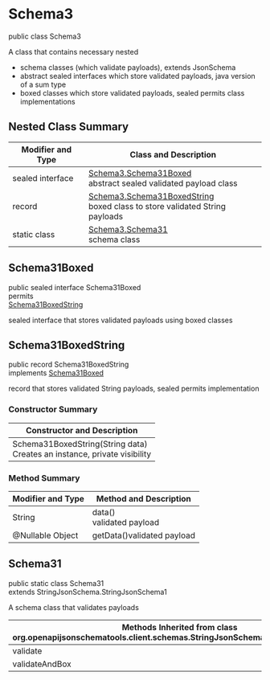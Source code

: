 # Schema3
public class Schema3<br>

A class that contains necessary nested
- schema classes (which validate payloads), extends JsonSchema
- abstract sealed interfaces which store validated payloads, java version of a sum type
- boxed classes which store validated payloads, sealed permits class implementations

## Nested Class Summary
| Modifier and Type | Class and Description |
| ----------------- | ---------------------- |
| sealed interface | [Schema3.Schema31Boxed](#schema31boxed)<br> abstract sealed validated payload class |
| record | [Schema3.Schema31BoxedString](#schema31boxedstring)<br> boxed class to store validated String payloads |
| static class | [Schema3.Schema31](#schema31)<br> schema class |

## Schema31Boxed
public sealed interface Schema31Boxed<br>
permits<br>
[Schema31BoxedString](#schema31boxedstring)

sealed interface that stores validated payloads using boxed classes

## Schema31BoxedString
public record Schema31BoxedString<br>
implements [Schema31Boxed](#schema31boxed)

record that stores validated String payloads, sealed permits implementation

### Constructor Summary
| Constructor and Description |
| --------------------------- |
| Schema31BoxedString(String data)<br>Creates an instance, private visibility |

### Method Summary
| Modifier and Type | Method and Description |
| ----------------- | ---------------------- |
| String | data()<br>validated payload |
| @Nullable Object | getData()validated payload |

## Schema31
public static class Schema31<br>
extends StringJsonSchema.StringJsonSchema1

A schema class that validates payloads

| Methods Inherited from class org.openapijsonschematools.client.schemas.StringJsonSchema.StringJsonSchema1 |
| ------------------------------------------------------------------ |
| validate                                                           |
| validateAndBox                                                     |

